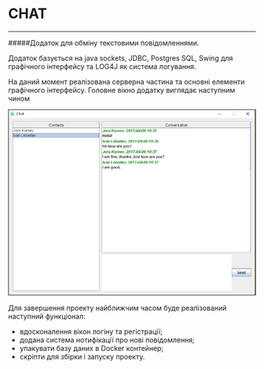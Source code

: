 # CHAT #
***

#####Додаток для обміну текстовими повідомленнями.

Додаток базується на java sockets, JDBC, Postgres SQL,
Swing для графічного інтерфейсу та LOG4J як 
система логування.

На даний момент реалізована серверна частина та основні
елементи графічного інтерфейсу. Головне вікно додатку 
виглядає наступним чином

![main-window](./samples/main-window.PNG)

Для завершення проекту найближчим часом буде 
реалізований наступний функціонал:
* вдосконалення вікон логіну та регістрації;
* додана система нотифікації про нові повідомлення;
* упакувати базу даних в Docker контейнер;
* скріпти для збірки і запуску проекту.